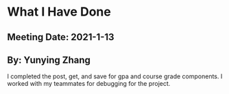 # What I Have Done

## Meeting Date: 2021-1-13

## By: Yunying Zhang


I completed the post, get, and save for gpa and course grade components. I worked with my teammates for debugging for the project. 